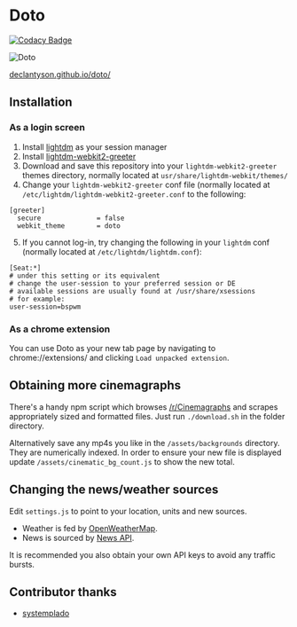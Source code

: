 # Doto

[![Codacy Badge](https://api.codacy.com/project/badge/Grade/12451938491d4b7d97105a35f835e4cf)](https://www.codacy.com/app/declantyson/doto?utm_source=github.com&utm_medium=referral&utm_content=declantyson/doto&utm_campaign=badger)

![Doto](https://github.com/declantyson/doto/raw/master/sample.gif "Doto")

[declantyson.github.io/doto/](http://declantyson.github.io/doto/)

## Installation

### As a login screen

1. Install [lightdm](https://wiki.archlinux.org/index.php/LightDM) as your session manager
2. Install [lightdm-webkit2-greeter](http://antergos.github.io/web-greeter/)
3. Download and save this repository into your `lightdm-webkit2-greeter` themes directory, normally located at `usr/share/lightdm-webkit/themes/`
4. Change your `lightdm-webkit2-greeter` conf file (normally located at `/etc/lightdm/lightdm-webkit2-greeter.conf` to the following:

```
[greeter]
  secure              = false
  webkit_theme        = doto
```

5. If you cannot log-in, try changing the following in your `lightdm` conf (normally located at `/etc/lightdm/lightdm.conf`):

```
[Seat:*]
# under this setting or its equivalent
# change the user-session to your preferred session or DE
# available sessions are usually found at /usr/share/xsessions
# for example:
user-session=bspwm
```


### As a chrome extension

You can use Doto as your new tab page by navigating to chrome://extensions/ and clicking `Load unpacked extension`.

## Obtaining more cinemagraphs

There's a handy npm script which browses [/r/Cinemagraphs](https://reddit.com/r/Cinemagraphs) and scrapes appropriately sized and formatted files. Just run `./download.sh` in the folder directory.

Alternatively save any mp4s you like in the `/assets/backgrounds` directory. They are numerically indexed. In order to ensure your new file is displayed update `/assets/cinematic_bg_count.js` to show the new total.

## Changing the news/weather sources

Edit `settings.js` to point to your location, units and new sources.

- Weather is fed by [OpenWeatherMap](https://openweathermap.org/current).
- News is sourced by [News API](https://newsapi.org/abc-news-au-api).

It is recommended you also obtain your own API keys to avoid any traffic bursts.

## Contributor thanks

- [systemplado](https://github.com/systemplado)
